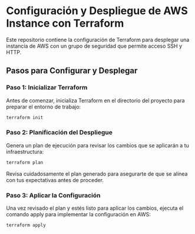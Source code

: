 # Configuración y Despliegue de AWS Instance con Terraform
Este repositorio contiene la configuración de Terraform para desplegar una instancia de AWS con un grupo de seguridad que permite acceso SSH y HTTP.
## Pasos para Configurar y Desplegar
### Paso 1: Inicializar Terraform
Antes de comenzar, inicializa Terraform en el directorio del proyecto para preparar el entorno de trabajo:
```bash
terraform init
```
### Paso 2: Planificación del Despliegue
Genera un plan de ejecución para revisar los cambios que se aplicarán a tu infraestructura:
```bash
terraform plan
```
Revisa cuidadosamente el plan generado para asegurarte de que se alinea con tus expectativas antes de proceder.

### Paso 3: Aplicar la Configuración
Una vez revisado el plan y estés listo para aplicar los cambios, ejecuta el comando apply para implementar la configuración en AWS:
```bash
terraform apply
```
